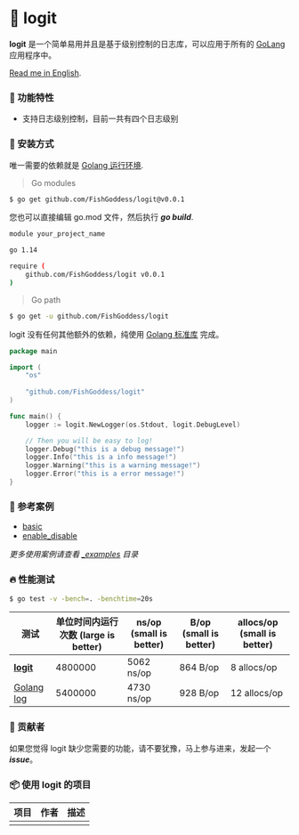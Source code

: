 # 📝 logit

**logit** 是一个简单易用并且是基于级别控制的日志库，可以应用于所有的 [GoLang](https://golang.org) 应用程序中。

[Read me in English](./README.en.md).

### 🥇 功能特性

* 支持日志级别控制，目前一共有四个日志级别

### 🚀 安装方式

唯一需要的依赖就是 [Golang 运行环境](https://golang.org).

> Go modules

```bash
$ go get github.com/FishGoddess/logit@v0.0.1
```

您也可以直接编辑 go.mod 文件，然后执行 _**go build**_.

```bash
module your_project_name

go 1.14

require (
    github.com/FishGoddess/logit v0.0.1
)
```

> Go path

```bash
$ go get -u github.com/FishGoddess/logit
```

logit 没有任何其他额外的依赖，纯使用 [Golang 标准库](https://golang.org) 完成。

```go
package main

import (
    "os"
    
    "github.com/FishGoddess/logit"
)

func main() {
    logger := logit.NewLogger(os.Stdout, logit.DebugLevel)

    // Then you will be easy to log!
    logger.Debug("this is a debug message!")
    logger.Info("this is a info message!")
    logger.Warning("this is a warning message!")
    logger.Error("this is a error message!")
}
```

### 📖 参考案例

* [basic](./_examples/basic.go)
* [enable_disable](./_examples/enable_disable.go)

_更多使用案例请查看 [_examples](./_examples) 目录_

### 🔥 性能测试

```bash
$ go test -v -bench=. -benchtime=20s
```

| 测试 | 单位时间内运行次数 (large is better) |  ns/op (small is better) | B/op (small is better) | allocs/op (small is better) |
| -----------|--------|-------------|-------------|-------------|
| **[logit](./logger_test.go)** | 4800000 | 5062 ns/op | 864 B/op | 8 allocs/op |
| [Golang log](./logger_test.go) | 5400000 | 4730 ns/op | 928 B/op | 12 allocs/op |

### 👥 贡献者

如果您觉得 logit 缺少您需要的功能，请不要犹豫，马上参与进来，发起一个 _**issue**_。

### 📦 使用 logit 的项目

| 项目 | 作者 | 描述 |
| -----------|--------|-------------|
|  |  |  |


